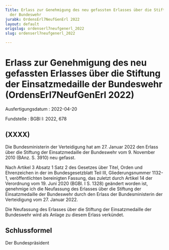 ```yaml
---
Title: Erlass zur Genehmigung des neu gefassten Erlasses über die Stiftung der Einsatzmedaille
  der Bundeswehr
jurabk: OrdensErl7NeufGenErl 2022
layout: default
origslug: ordenserl7neufgenerl_2022
slug: ordenserl7neufgenerl_2022

---
```


# Erlass zur Genehmigung des neu gefassten Erlasses über die Stiftung der Einsatzmedaille der Bundeswehr (OrdensErl7NeufGenErl 2022)

Ausfertigungsdatum
:   2022-04-20

Fundstelle
:   BGBl I: 2022, 678


## (XXXX)

Die Bundesministerin der Verteidigung hat am 27. Januar 2022 den Erlass über die Stiftung der Einsatzmedaille der Bundeswehr vom 9. November 2010 (BAnz. S. 3910) neu gefasst.

Nach Artikel 3 Absatz 1 Satz 2 des Gesetzes über Titel, Orden und Ehrenzeichen in der im Bundesgesetzblatt Teil III, Gliederungsnummer 1132-1, veröffentlichten bereinigten Fassung, das zuletzt durch Artikel 14 der Verordnung vom 19. Juni 2020 (BGBl. I S. 1328) geändert worden ist, genehmige ich die Neufassung des Erlasses über die Stiftung der Einsatzmedaille der Bundeswehr durch den Erlass der Bundesministerin der Verteidigung vom 27. Januar 2022.

Die Neufassung des Erlasses über die Stiftung der Einsatzmedaille der Bundeswehr wird als Anlage zu diesem Erlass verkündet.


## Schlussformel

Der Bundespräsident

